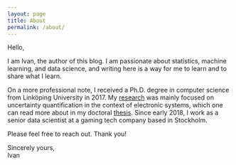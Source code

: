 ```yaml
---
layout: page
title: About
permalink: /about/
---
```


Hello,

I am Ivan, the author of this blog. I am passionate about statistics, machine
learning, and data science, and writing here is a way for me to learn and to
share what I learn.

On a more professional note, I received a Ph.D. degree in computer science from
Linköping University in 2017. My [research] was mainly focused on uncertainty
quantification in the context of electronic systems, which one can read more
about in my doctoral [thesis]. Since early 2018, I work as a senior data
scientist at a gaming tech company based in Stockholm.

Please feel free to reach out. Thank you!

Sincerely yours,<br/>Ivan

[research]: https://research.ivanukhov.com/
[thesis]: https://github.com/IvanUkhov/thesis

